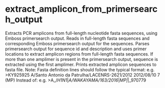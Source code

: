 # extract_amplicon_from_primersearch_output
Extracts PCR amplicons from full-length nucleotide fasta sequences, using Emboss primersearch output. Reads in full-length 
fasta sequences and corresponding Emboss primersearch output for the sequences. Parses primersearch output for sequence id 
and description and uses primer locations to extract amplicon regions from full-length fasta sequences. If more than one
amplimer is present in the primersearch output, sequence is extracted using the first amplimer. Prints extracted 
amplicon sequences to fasta file.
Note: Fasta definition lines should follow the typical format: 
	e.g. >KY925925 A/Santo Antonio da Patrulha/LACENRS-2621/2012 2012/08/10 7 (MP)
Instead of:
	e.g. >A_/_H1N1_|_A/WAKAYAMA/163/2016_|_MP|_|_970779
